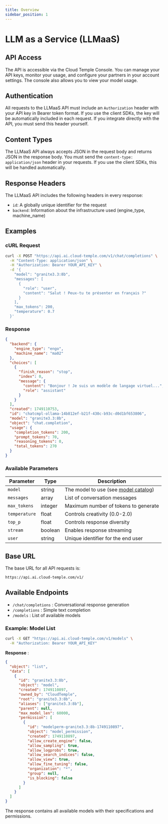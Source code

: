 ```yaml
---
title: Overview
sidebar_position: 1
---
```


# LLM as a Service (LLMaaS)

## API Access

The API is accessible via the Cloud Temple Console. You can manage your API keys, monitor your usage, and configure your partners in your account settings. The console also allows you to view your model usage.

## Authentication

All requests to the LLMaaS API must include an `Authorization` header with your API key in Bearer token format. If you use the client SDKs, the key will be automatically included in each request. If you integrate directly with the API, you must send this header yourself.

## Content Types

The LLMaaS API always accepts JSON in the request body and returns JSON in the response body. You must send the `content-type: application/json` header in your requests. If you use the client SDKs, this will be handled automatically.

## Response Headers

The LLMaaS API includes the following headers in every response:

- `id`: A globally unique identifier for the request
- `backend`: Information about the infrastructure used (engine_type, machine_name)

## Examples

### cURL Request
```bash
curl -X POST "https://api.ai.cloud-temple.com/v1/chat/completions" \
  -H "Content-Type: application/json" \
  -H "Authorization: Bearer YOUR_API_KEY" \
  -d '{
    "model": "granite3.3:8b",
    "messages": [
      {
        "role": "user", 
        "content": "Salut ! Peux-tu te présenter en français ?"
      }
    ],
    "max_tokens": 200,
    "temperature": 0.7
  }'
```

### Response
```json
{
  "backend": {
    "engine_type": "engo",
    "machine_name": "ma02"
  },
  "choices": [
    {
      "finish_reason": "stop",
      "index": 0,
      "message": {
        "content": "Bonjour ! Je suis un modèle de langage virtuel...",
        "role": "assistant"
      }
    }
  ],
  "created": 1749110753,
  "id": "chatcmpl-ollama-14b812ef-b21f-430c-b93c-d0d1bf653806",
  "model": "granite3.3:8b",
  "object": "chat.completion",
  "usage": {
    "completion_tokens": 200,
    "prompt_tokens": 70,
    "reasoning_tokens": 0,
    "total_tokens": 270
  }
}
```

### Available Parameters

| Parameter     | Type    | Description                                                   |
| ------------- | ------- | ------------------------------------------------------------- |
| `model`       | string  | The model to use (see [model catalog](./models))              |
| `messages`    | array   | List of conversation messages                                 |
| `max_tokens`  | integer | Maximum number of tokens to generate                          |
| `temperature` | float   | Controls creativity (0.0-2.0)                                 |
| `top_p`       | float   | Controls response diversity                                   |
| `stream`      | boolean | Enables response streaming                                    |
| `user`        | string  | Unique identifier for the end user                            |

## Base URL

The base URL for all API requests is:
```
https://api.ai.cloud-temple.com/v1/
```

## Available Endpoints

- `/chat/completions` : Conversational response generation
- `/completions` : Simple text completion
- `/models` : List of available models

### Example: Model List

```bash
curl -X GET "https://api.ai.cloud-temple.com/v1/models" \
  -H "Authorization: Bearer YOUR_API_KEY"
```

**Response** :
```json
{
  "object": "list",
  "data": [
    {
      "id": "granite3.3:8b",
      "object": "model",
      "created": 1749110897,
      "owned_by": "CloudTemple",
      "root": "granite3.3:8b",
      "aliases": ["granite3.3:8b"],
      "parent": null,
      "max_model_len": 60000,
      "permission": [
        {
          "id": "modelperm-granite3.3:8b-1749110897",
          "object": "model_permission",
          "created": 1749110897,
          "allow_create_engine": false,
          "allow_sampling": true,
          "allow_logprobs": true,
          "allow_search_indices": false,
          "allow_view": true,
          "allow_fine_tuning": false,
          "organization": "*",
          "group": null,
          "is_blocking": false
        }
      ]
    }
  ]
}
```

The response contains all available models with their specifications and permissions.